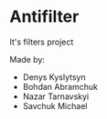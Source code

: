 # Antifilter

It's filters project

Made by: 
 - Denys Kyslytsyn
 - Bohdan Abramchuk
 - Nazar Tarnavskyi 
 - Savchuk Michael
